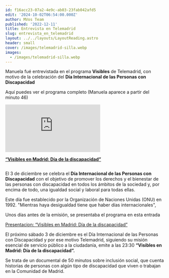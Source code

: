 ```yaml
---
id: f16acc23-07a2-4e9c-ab03-23fab042afd5
edit: '2024-10-02T06:54:00.000Z'
author: MVos Team
published: '2022-12-11'
title: Entrevista en Telemadrid
slug: entrevista_en_telemadrid
layout: ../../layouts/LayoutReading.astro
header: small
cover: /images/telemadrid-silla.webp
images:
  - /images/telemadrid-silla.webp
---
```


Manuela fué entrevistada en el programa **Visibles** de Telemadrid, con motivo de la celebración del **Día Internacional de las Personas con Discapacidad**


Aquí puedes ver el programa completo (Manuela aparece a partir del minuto 46)


<iframe src='http://players.brightcove.net/104403117001/Lti7DzQ054_default/index.html?videoId=6316122537112' allowfullscreen frameborder=0></iframe>


[**“Visibles en Madrid: Día de la discapacidad”**](https://www.telemadrid.es/programas/visibles/Visibles-Dia-de-la-discapacidad-2-2508669152--20221124115200.html)


<figure><img src="/images/telemadrid-silla.webp" alt=""><figcaption align="left"></figcaption></figure>


El 3 de diciembre se celebra el **Día Internacional de las Personas con Discapacidad** con el objetivo de promover los derechos y el bienestar de las personas con discapacidad en todos los ámbitos de la sociedad y, por encima de todo, una igualdad social y laboral para todas ellas.


Este día fue establecido por la Organización de Naciones Unidas (ONU) en 1992. "Mientras haya desigualdad tiene que haber días internacionales",


Unos días antes de la emisión, se presentaba el programa en esta entrada


[Presentacion: “Visibles en Madrid: Día de la discapacidad”](https://www.telemadrid.es/corporativo/sala-de-prensa/Visibles-en-Madrid-Dia-de-la-discapacidad-0-2509849015--20221128015912.html)


El próximo sábado 3 de diciembre es el Día Internacional de las Personas con Discapacidad y por ese motivo Telemadrid, siguiendo su misión esencial de servicio público a la ciudadanía, emite a las 23:30 **“Visibles en Madrid: Día de la discapacidad”.**


Se trata de un documental de 50 minutos sobre inclusión social, que cuenta historias de personas con algún tipo de discapacidad que viven o trabajan en la Comunidad de Madrid.

